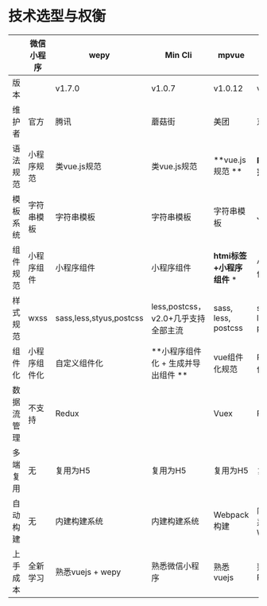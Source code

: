 # 技术选型与权衡 #

|                   | 微信小程序          | wepy               | Min Cli            |  mpvue             | Taro               |
| ----------------- | ------------------ | ------------------ | ------------------ | ------------------ | ------------------ |
| 版本               |                   | v1.7.0             | v1.0.7             |  v1.0.12            | v0.0.40           |
| 维护者             | 官方               | 腾讯                | 蘑菇街             |  美团               | 京东               |
| 语法规范           | 小程序规范          | 类vue.js规范        | 类vue.js规范        | **vue.js规范 **        | **React规范**           |
| 模板系统           | 字符串模板          | 字符串模板           | 字符串模板          | 字符串模板          | JSX                |
| 组件规范           | 小程序组件          | 小程序组件          | 小程序组件           |  **htmi标签+小程序组件** * | 小程序组件          |
| 样式规范           | wxss               | sass,less,styus,postcss | less,postcss，v2.0+几乎支持全部主流   | sass, less, postcss | sass, less, postcss  |
| 组件化             | 小程序组件化        | 自定义组件化        | **小程序组件化 + 生成并导出组件 **   | vue组件化规范        | React 组件化规范      |
| 数据流管理         | 不支持              | Redux              |                    | Vuex               | Redux              |
| 多端复用           | 无                |  复用为H5           | 复用为H5            | 复用为H5            | 复用为H5            |
| 自动构建           | 无                 | 内建构建系统        | 内建构建系统         | Webpack构建        | 内键构建系统+ Webpack   |
| 上手成本           | 全新学习            | 熟悉vuejs + wepy   | 熟悉微信小程序       | 熟悉vuejs          | 熟悉React           |



